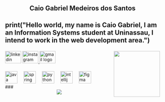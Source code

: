 <br clear="both">

<h2 align="center">Caio Gabriel Medeiros dos Santos</h2>

###

<h2 align="left">print("Hello world, my name is Caio Gabriel, I am an Information Systems student at Uninassau, I intend to work in the web development area.")</h2>

###

<img align="right" height="150" src="https://media3.giphy.com/media/v1.Y2lkPTc5MGI3NjExM2lpbXFnaTdjN2J4NTZoZzQxdnNsMmx4ZHh6cmJpcHIzcm0zMnZ0diZlcD12MV9pbnRlcm5hbF9naWZfYnlfaWQmY3Q9Zw/pqFbHWj0vRqmY/giphy.gif"  />

###

<div align="left">
  <img src="https://raw.githubusercontent.com/maurodesouza/profile-readme-generator/master/src/assets/icons/social/linkedin/default.svg" width="52" height="40" alt="linkedin logo"  />
  <a href=" https://www.instagram.com/c_caiosantos?igsh=MTQ4eTUxbm80ZWVieg==" target="_blank">
    <img src="https://raw.githubusercontent.com/maurodesouza/profile-readme-generator/master/src/assets/icons/social/instagram/default.svg" width="52" height="40" alt="instagram logo"  />
  </a>
  <a href="c.caiogsantos@gmail.com" target="_blank">
    <img src="https://raw.githubusercontent.com/maurodesouza/profile-readme-generator/master/src/assets/icons/social/gmail/default.svg" width="52" height="40" alt="gmail logo"  />
  </a>
</div>

###

<div align="left">
  <img src="https://cdn.jsdelivr.net/gh/devicons/devicon/icons/java/java-original.svg" height="40" alt="java logo"  />
  <img width="12" />
  <img src="https://cdn.jsdelivr.net/gh/devicons/devicon/icons/spring/spring-original.svg" height="40" alt="spring logo"  />
  <img width="12" />
  <img src="https://cdn.jsdelivr.net/gh/devicons/devicon/icons/python/python-original.svg" height="40" alt="python logo"  />
  <img width="12" />
  <img src="https://cdn.jsdelivr.net/gh/devicons/devicon/icons/intellij/intellij-original.svg" height="40" alt="intellij logo"  />
  <img width="12" />
  <img src="https://cdn.jsdelivr.net/gh/devicons/devicon/icons/figma/figma-original.svg" height="40" alt="figma logo"  />
</div>
###

<div align="center"><img src="https://github-readme-stats.vercel.app/api?username=ccaiosantos&show_icons=true&count_private=true&hide_border=true" align="center" /></div>  

<br/>  

###
